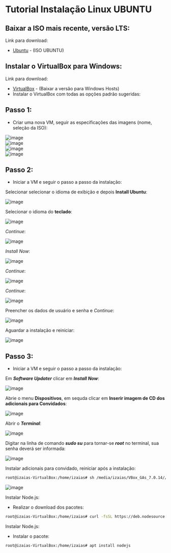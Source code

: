 # Tutorial Instalação Linux UBUNTU

## Baixar a ISO mais recente, versão LTS:
Link para download:
- [Ubuntu](https://ubuntu.com/download/desktop) - (ISO UBUNTU)

## Instalar o VirtualBox para Windows:
Link para download:
- [VirtualBox](https://www.virtualbox.org/wiki/Downloads) - (Baixar a versão para Windows Hosts)
- Instalar o VirtualBox com todas as opções padrão sugeridas: 

## Passo 1:
- Criar uma nova VM, seguir as especificações das imagens (nome, seleção da ISO):  

![image](img/CriarVM//criar-vm.png)  
![image](img/CriarVM//hardware.png)  
![image](img/CriarVM//hardware2.png)  
![image](img/CriarVM//finalizar.png)  


## Passo 2:
- Iniciar a VM e seguir o passo a passo da instalação:  

Selecionar selecionar o idioma de exibição e depois **Install Ubuntu**:

![image](img/Instalacao/install1.png)  

Selecionar o idioma do **teclado**:  

![image](img/Instalacao/install2.png)  

*Continue*:  

![image](img/Instalacao/install3.png)  

*Install Now*:  

![image](img/Instalacao/install4.png)  

*Continue*:  

![image](img/Instalacao/install5.png)  

*Continue*:  

![image](img/Instalacao/install6.png)  

Preencher os dados de usuário e senha e *Continue*:  

![image](img/Instalacao/install7.png)  

Aguardar a instalação e reiniciar:  

![image](img/Instalacao/install7.png)  

## Passo 3:
- Iniciar a VM e seguir o passo a passo da instalação:  

Em ***Software Updater*** clicar em ***Install Now***:

![image](img/Configuracao/cfg1.png)  

Abrie o menu **Dispositivos**, em sequda clicar em **Inserir imagem de CD dos adicionais para Convidados**:

![image](img/Configuracao/cfg2.png)  

Abrir o ***Terminal***:

![image](img/Configuracao/cfg3.png)  

Digitar na linha de comando ***sudo su*** para tornar-se ***root*** no terminal, sua senha deverá ser informada:

![image](img/Configuracao/cfg4.png)  

Instalar adicionais para convidado, reiniciar após a instalação:

```bash
root@izaias-VirtualBox:/home/izaias# sh /media/izaias/VBox_GAs_7.0.14//VBoxLinuxAdditions.run
```
![image](img/Configuracao/cfg5.png)  

Instalar Node.js:
- Realizar o download dos pacotes:
```bash
root@izaias-VirtualBox:/home/izaias# curl -fsSL https://deb.nodesource.com/setup_lts.x | sudo -E bash -
```

Instalar Node.js:
- Instalar o pacote:
```bash
root@izaias-VirtualBox:/home/izaias# apt install nodejs
```
